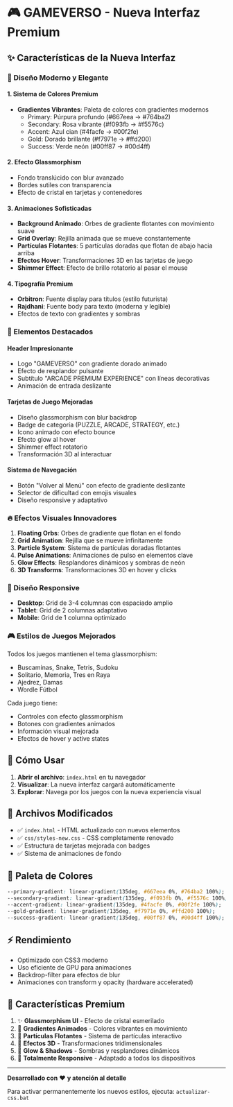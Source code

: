 # 🎮 GAMEVERSO - Nueva Interfaz Premium

## ✨ Características de la Nueva Interfaz

### 🎨 Diseño Moderno y Elegante

#### **1. Sistema de Colores Premium**
- **Gradientes Vibrantes**: Paleta de colores con gradientes modernos
  - Primary: Púrpura profundo (#667eea → #764ba2)
  - Secondary: Rosa vibrante (#f093fb → #f5576c)
  - Accent: Azul cian (#4facfe → #00f2fe)
  - Gold: Dorado brillante (#f7971e → #ffd200)
  - Success: Verde neón (#00ff87 → #00d4ff)

#### **2. Efecto Glassmorphism**
- Fondo translúcido con blur avanzado
- Bordes sutiles con transparencia
- Efecto de cristal en tarjetas y contenedores

#### **3. Animaciones Sofisticadas**
- **Background Animado**: Orbes de gradiente flotantes con movimiento suave
- **Grid Overlay**: Rejilla animada que se mueve constantemente
- **Partículas Flotantes**: 5 partículas doradas que flotan de abajo hacia arriba
- **Efectos Hover**: Transformaciones 3D en las tarjetas de juego
- **Shimmer Effect**: Efecto de brillo rotatorio al pasar el mouse

#### **4. Tipografía Premium**
- **Orbitron**: Fuente display para títulos (estilo futurista)
- **Rajdhani**: Fuente body para texto (moderna y legible)
- Efectos de texto con gradientes y sombras

### 🎯 Elementos Destacados

#### **Header Impresionante**
- Logo "GAMEVERSO" con gradiente dorado animado
- Efecto de resplandor pulsante
- Subtítulo "ARCADE PREMIUM EXPERIENCE" con líneas decorativas
- Animación de entrada deslizante

#### **Tarjetas de Juego Mejoradas**
- Diseño glassmorphism con blur backdrop
- Badge de categoría (PUZZLE, ARCADE, STRATEGY, etc.)
- Icono animado con efecto bounce
- Efecto glow al hover
- Shimmer effect rotatorio
- Transformación 3D al interactuar

#### **Sistema de Navegación**
- Botón "Volver al Menú" con efecto de gradiente deslizante
- Selector de dificultad con emojis visuales
- Diseño responsive y adaptativo

### 🔥 Efectos Visuales Innovadores

1. **Floating Orbs**: Orbes de gradiente que flotan en el fondo
2. **Grid Animation**: Rejilla que se mueve infinitamente
3. **Particle System**: Sistema de partículas doradas flotantes
4. **Pulse Animations**: Animaciones de pulso en elementos clave
5. **Glow Effects**: Resplandores dinámicos y sombras de neón
6. **3D Transforms**: Transformaciones 3D en hover y clicks

### 📱 Diseño Responsive

- **Desktop**: Grid de 3-4 columnas con espaciado amplio
- **Tablet**: Grid de 2 columnas adaptativo
- **Mobile**: Grid de 1 columna optimizado

### 🎮 Estilos de Juegos Mejorados

Todos los juegos mantienen el tema glassmorphism:
- Buscaminas, Snake, Tetris, Sudoku
- Solitario, Memoria, Tres en Raya
- Ajedrez, Damas
- Wordle Fútbol

Cada juego tiene:
- Controles con efecto glassmorphism
- Botones con gradientes animados
- Información visual mejorada
- Efectos de hover y active states

## 🚀 Cómo Usar

1. **Abrir el archivo**: `index.html` en tu navegador
2. **Visualizar**: La nueva interfaz cargará automáticamente
3. **Explorar**: Navega por los juegos con la nueva experiencia visual

## 📝 Archivos Modificados

- ✅ `index.html` - HTML actualizado con nuevos elementos
- ✅ `css/styles-new.css` - CSS completamente renovado
- ✅ Estructura de tarjetas mejorada con badges
- ✅ Sistema de animaciones de fondo

## 🎨 Paleta de Colores

```css
--primary-gradient: linear-gradient(135deg, #667eea 0%, #764ba2 100%);
--secondary-gradient: linear-gradient(135deg, #f093fb 0%, #f5576c 100%);
--accent-gradient: linear-gradient(135deg, #4facfe 0%, #00f2fe 100%);
--gold-gradient: linear-gradient(135deg, #f7971e 0%, #ffd200 100%);
--success-gradient: linear-gradient(135deg, #00ff87 0%, #00d4ff 100%);
```

## ⚡ Rendimiento

- Optimizado con CSS3 moderno
- Uso eficiente de GPU para animaciones
- Backdrop-filter para efectos de blur
- Animaciones con transform y opacity (hardware accelerated)

## 🌟 Características Premium

1. ✨ **Glassmorphism UI** - Efecto de cristal esmerilado
2. 🎨 **Gradientes Animados** - Colores vibrantes en movimiento
3. 🌊 **Partículas Flotantes** - Sistema de partículas interactivo
4. 💫 **Efectos 3D** - Transformaciones tridimensionales
5. 🔆 **Glow & Shadows** - Sombras y resplandores dinámicos
6. 📱 **Totalmente Responsive** - Adaptado a todos los dispositivos

---

**Desarrollado con** ❤️ **y atención al detalle**

Para activar permanentemente los nuevos estilos, ejecuta: `actualizar-css.bat`
